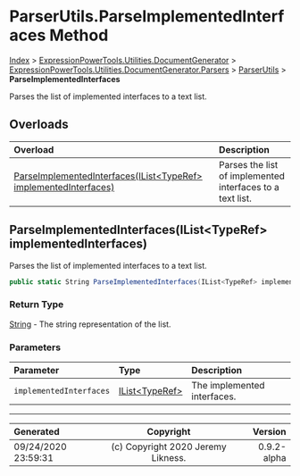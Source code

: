 ﻿# ParserUtils.ParseImplementedInterfaces Method

[Index](../index.md) > [ExpressionPowerTools.Utilities.DocumentGenerator](ExpressionPowerTools.Utilities.DocumentGenerator.a.md) > [ExpressionPowerTools.Utilities.DocumentGenerator.Parsers](ExpressionPowerTools.Utilities.DocumentGenerator.Parsers.n.md) > [ParserUtils](ExpressionPowerTools.Utilities.DocumentGenerator.Parsers.ParserUtils.cs.md) > **ParseImplementedInterfaces**

Parses the list of implemented interfaces to a text list.

## Overloads

| Overload | Description |
| :-- | :-- |
| [ParseImplementedInterfaces(IList&lt;TypeRef> implementedInterfaces)](#parseimplementedinterfacesilisttyperef-implementedinterfaces) | Parses the list of implemented interfaces to a text list. |
## ParseImplementedInterfaces(IList&lt;TypeRef> implementedInterfaces)

Parses the list of implemented interfaces to a text list.

```csharp
public static String ParseImplementedInterfaces(IList<TypeRef> implementedInterfaces)
```

### Return Type

 [String](https://docs.microsoft.com/dotnet/api/system.string)  - The string representation of the list.

### Parameters

| Parameter | Type | Description |
| :-- | :-- | :-- |
| `implementedInterfaces` | [IList&lt;TypeRef>](https://docs.microsoft.com/dotnet/api/system.collections.generic.ilist-1) | The implemented interfaces. |



---

| Generated | Copyright | Version |
| :-- | :-: | --: |
| 09/24/2020 23:59:31 | (c) Copyright 2020 Jeremy Likness. | 0.9.2-alpha |
